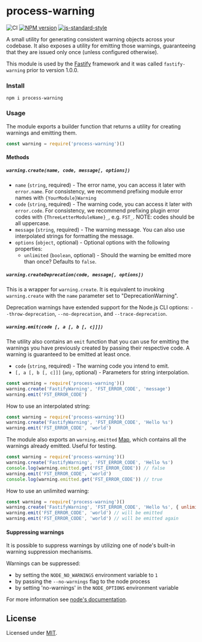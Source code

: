 # process-warning

![CI](https://github.com/fastify/process-warning/workflows/CI/badge.svg)
[![NPM version](https://img.shields.io/npm/v/process-warning.svg?style=flat)](https://www.npmjs.com/package/process-warning)
[![js-standard-style](https://img.shields.io/badge/code%20style-standard-brightgreen.svg?style=flat)](https://standardjs.com/)

A small utility for generating consistent warning objects across your codebase.
It also exposes a utility for emitting those warnings, guaranteeing that they are issued only once (unless configured otherwise).

This module is used by the [Fastify](https://fastify.io) framework and it was called `fastify-warning` prior to version 1.0.0.

### Install

```
npm i process-warning
```

### Usage

The module exports a builder function that returns a utility for creating warnings and emitting them.

```js
const warning = require('process-warning')()
```

#### Methods

##### `warning.create(name, code, message[, options])`

- `name` (`string`, required) - The error name, you can access it later with
`error.name`. For consistency, we recommend prefixing module error names
with `{YourModule}Warning`
- `code` (`string`, required) - The warning code, you can access it later with
`error.code`. For consistency, we recommend prefixing plugin error codes with
`{ThreeLetterModuleName}_`, e.g. `FST_`. NOTE: codes should be all uppercase.
- `message` (`string`, required) - The warning message. You can also use
interpolated strings for formatting the message.
- `options` (`object`, optional) - Optional options with the following
properties:
  + `unlimited` (`boolean`, optional) - Should the warning be emitted more than
  once? Defaults to `false`.


##### `warning.createDeprecation(code, message[, options])`

This is a wrapper for `warning.create`. It is equivalent to invoking
`warning.create` with the `name` parameter set to "DeprecationWarning".

Deprecation warnings have extended support for the Node.js CLI options:
`--throw-deprecation`, `--no-deprecation`, and `--trace-deprecation`.

##### `warning.emit(code [, a [, b [, c]]])`

The utility also contains an `emit` function that you can use for emitting the
warnings you have previously created by passing their respective code.
A warning is guaranteed to be emitted at least once.

- `code` (`string`, required) - The warning code you intend to emit.
- `[, a [, b [, c]]]` (`any`, optional) - Parameters for string interpolation.

```js
const warning = require('process-warning')()
warning.create('FastifyWarning', 'FST_ERROR_CODE', 'message')
warning.emit('FST_ERROR_CODE')
```

How to use an interpolated string:
```js
const warning = require('process-warning')()
warning.create('FastifyWarning', 'FST_ERROR_CODE', 'Hello %s')
warning.emit('FST_ERROR_CODE', 'world')
```

The module also exports an `warning.emitted` [Map](https://developer.mozilla.org/it/docs/Web/JavaScript/Reference/Global_Objects/Map), which contains all the warnings already emitted. Useful for testing.
```js
const warning = require('process-warning')()
warning.create('FastifyWarning', 'FST_ERROR_CODE', 'Hello %s')
console.log(warning.emitted.get('FST_ERROR_CODE')) // false
warning.emit('FST_ERROR_CODE', 'world')
console.log(warning.emitted.get('FST_ERROR_CODE')) // true
```

How to use an unlimited warning:
```js
const warning = require('process-warning')()
warning.create('FastifyWarning', 'FST_ERROR_CODE', 'Hello %s', { unlimited: true })
warning.emit('FST_ERROR_CODE', 'world') // will be emitted
warning.emit('FST_ERROR_CODE', 'world') // will be emitted again
```

#### Suppressing warnings

It is possible to suppress warnings by utilizing one of node's built-in warning suppression mechanisms.

Warnings can be suppressed:

- by setting the `NODE_NO_WARNINGS` environment variable to `1`
- by passing the `--no-warnings` flag to the node process
- by setting 'no-warnings' in the `NODE_OPTIONS` environment variable

For more information see [node's documentation](https://nodejs.org/api/cli.html).

## License

Licensed under [MIT](./LICENSE).

